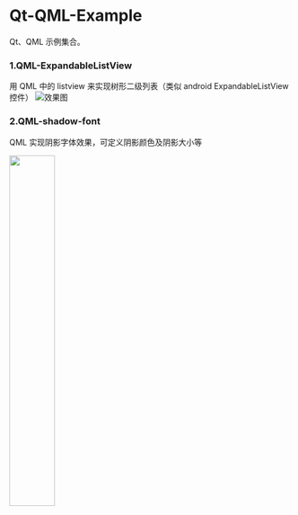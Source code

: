 # Qt-QML-Example
Qt、QML 示例集合。

### 1.QML-ExpandableListView

用 QML 中的 listview 来实现树形二级列表（类似 android ExpandableListView控件）
![效果图](https://github.com/luoyayun361/Qt-QML-Example/blob/master/QML-ExpandableListView/%E6%95%88%E6%9E%9C%E5%9B%BE.gif)

### 2.QML-shadow-font
QML 实现阴影字体效果，可定义阴影颜色及阴影大小等

<img src="https://github.com/luoyayun361/Qt-QML-Example/blob/master/QML-shadow-font/show.png" width = 40%/>
